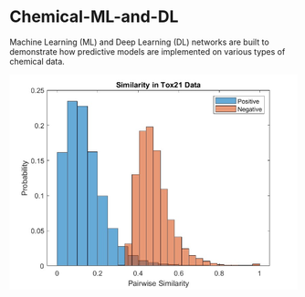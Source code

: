 # Chemical-ML-and-DL
Machine Learning (ML) and Deep Learning (DL) networks are built to demonstrate how predictive models are implemented on various types of chemical data. 

<p align="center">
  <img src="https://github.com/hjooya/Chemical-ML-and-DL/blob/main/Similarity_Analysis_and_Clustering/Tox21_Similarity_Distribution.jpg" />
</p>

